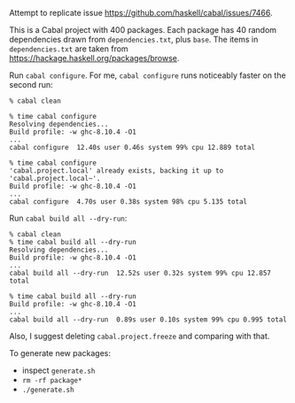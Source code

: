 
Attempt to replicate issue https://github.com/haskell/cabal/issues/7466.

This is a Cabal project with 400 packages. Each package has 40 random dependencies drawn from `dependencies.txt`, plus `base`. The items in `dependencies.txt` are taken from https://hackage.haskell.org/packages/browse.

Run `cabal configure`. For me, `cabal configure` runs noticeably faster on the second run:

```
% cabal clean 

% time cabal configure   
Resolving dependencies...
Build profile: -w ghc-8.10.4 -O1
...
cabal configure  12.40s user 0.46s system 99% cpu 12.889 total

% time cabal configure 
'cabal.project.local' already exists, backing it up to 'cabal.project.local~'.
Build profile: -w ghc-8.10.4 -O1
...
cabal configure  4.70s user 0.38s system 98% cpu 5.135 total
```

Run `cabal build all --dry-run`:

```
% cabal clean
% time cabal build all --dry-run 
Resolving dependencies...
Build profile: -w ghc-8.10.4 -O1
...
cabal build all --dry-run  12.52s user 0.32s system 99% cpu 12.857 total

% time cabal build all --dry-run 
Build profile: -w ghc-8.10.4 -O1
...
cabal build all --dry-run  0.89s user 0.10s system 99% cpu 0.995 total
```

Also, I suggest deleting `cabal.project.freeze` and comparing with that.

To generate new packages:
- inspect `generate.sh`
- `rm -rf package*`
- `./generate.sh`
